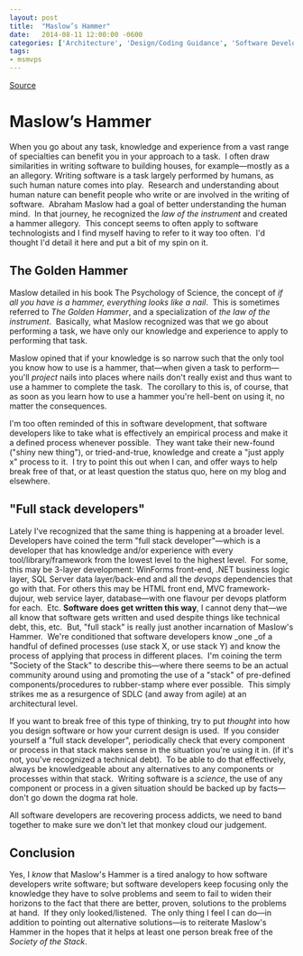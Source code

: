 ```yaml
---
layout: post
title:  "Maslow’s Hammer"
date:   2014-08-11 12:00:00 -0600
categories: ['Architecture', 'Design/Coding Guidance', 'Software Development', 'Software Development Guidance', 'Software Development Practices', 'Tips']
tags:
- msmvps
---
```

[Source](http://pr-blog.azurewebsites.net/2014/08/12/maslows-hammer/ "Permalink to Maslow’s Hammer")

# Maslow’s Hammer

When you go about any task, knowledge and experience from a vast range of specialties can benefit you in your approach to a task.  I often draw similarities in writing software to building houses, for example—mostly as a an allegory. Writing software is a task largely performed by humans, as such human nature comes into play.  Research and understanding about human nature can benefit people who write or are involved in the writing of software.  Abraham Maslow had a goal of better understanding the human mind.  In that journey, he recognized the _law of the instrument_ and created a hammer allegory.  This concept seems to often apply to software technologists and I find myself having to refer to it way too often.  I'd thought I'd detail it here and put a bit of my spin on it.

## The Golden Hammer

Maslow detailed in his book The Psychology of Science, the concept of _if all you have is a hammer, everything looks like a nail_.  This is sometimes referred to _The Golden Hammer_, and a specialization of _the law of the instrument_.  Basically, what Maslow recognized was that we go about performing a task, we have only our knowledge and experience to apply to performing that task.

Maslow opined that if your knowledge is so narrow such that the only tool you know how to use is a hammer, that—when given a task to perform—you'll _project_ nails into places where nails don't really exist and thus want to use a hammer to complete the task.  The corollary to this is, of course, that as soon as you learn how to use a hammer you're hell-bent on using it, no matter the consequences.

I'm too often reminded of this in software development, that software developers like to take what is effectively an empirical process and make it a defined process whenever possible.  They want take their new-found ("shiny new thing"), or tried-and-true, knowledge and create a "just apply x" process to it.  I try to point this out when I can, and offer ways to help break free of that, or at least question the status quo, here on my blog and elsewhere.

## "Full stack developers"

Lately I've recognized that the same thing is happening at a broader level.  Developers have coined the term "full stack developer"—which is a developer that has knowledge and/or experience with every tool/library/framework from the lowest level to the highest level.  For some, this may be 3-layer development: WinForms front-end, .NET business logic layer, SQL Server data layer/back-end and all the _devops_ dependencies that go with that. For others this may be HTML front end, MVC framework-dujour, web service layer, database—with one flavour per devops platform for each.  Etc. **Software does get written this way**, I cannot deny that—we all know that software gets written and used despite things like technical debt, this, etc.  But, "full stack" is really just another incarnation of Maslow's Hammer.  We're conditioned that software developers know _one _of a handful of defined processes (use stack X, or use stack Y) and know the process of applying that process in different places.  I'm coining the term "Society of the Stack" to describe this—where there seems to be an actual community around using and promoting the use of a "stack" of pre-defined components/procedures to rubber-stamp where ever possible.  This simply strikes me as a resurgence of SDLC (and away from agile) at an architectural level.

If you want to break free of this type of thinking, try to put _thought_ into how you design software or how your current design is used.  If you consider yourself a "full stack developer", periodically check that every component or process in that stack makes sense in the situation you're using it in. (if it's not, you've recognized a technical debt).  To be able to do that effectively, always be knowledgeable about any alternatives to any components or processes within that stack.  Writing software is a _science_, the use of any component or process in a given situation should be backed up by facts—don't go down the dogma rat hole.

All software developers are recovering process addicts, we need to band together to make sure we don't let that monkey cloud our judgement.

## Conclusion

Yes, I _know_ that Maslow's Hammer is a tired analogy to how software developers write software; but software developers keep focusing only the knowledge they have to solve problems and seem to fail to widen their horizons to the fact that there are better, proven, solutions to the problems at hand.  If they only looked/listened.  The only thing I feel I can do—in addition to pointing out alternative solutions—is to reiterate Maslow's Hammer in the hopes that it helps at least one person break free of the _Society of the Stack_.

